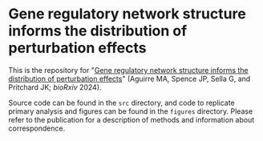 # Gene regulatory network structure informs the distribution of perturbation effects

This is the repository for "[Gene regulatory network structure informs the distribution of perturbation effects](https://doi.org/10.1101/2024.07.04.602130)" (Aguirre MA, Spence JP, Sella G, and Pritchard JK; *bioRxiv* 2024). 

Source code can be found in the `src` directory, and code to replicate primary analysis and figures can be found in the `figures` directory. Please refer to the publication for a description of methods and information about correspondence. 
